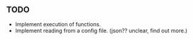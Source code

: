 ## TODO

- Implement execution of functions.
- Implement reading from a config file. (json?? unclear, find out more.)
